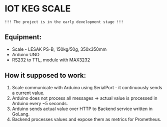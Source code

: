 # IOT KEG SCALE

```
!!! The project is in the early development stage !!!
```

## Equipment:

- Scale - LESAK PS-B, 150kg/50g, 350x350mm
- Arduino UNO
- RS232 to TTL, module with MAX3232

## How it supposed to work:

1. Scale communicate with Arduino using SerialPort - it continuously sends a current value.
1. Arduino does not process all messages -> actual value is processed in Arduino every ~5 seconds.
1. Arduino sends actual value over HTTP to Backend service written in GoLang.
1. Backend processes values and expose them as metrics for Prometheus.